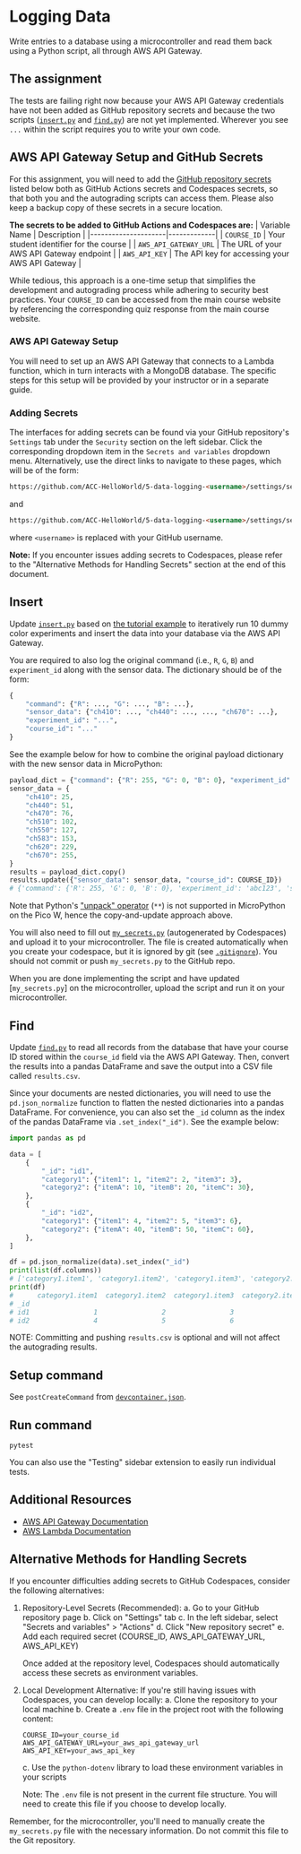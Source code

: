 # Logging Data
Write entries to a database using a microcontroller and read them back using a Python script, all through AWS API Gateway.

## The assignment
The tests are failing right now because your AWS API Gateway credentials have not been added as GitHub repository secrets and because the two scripts ([`insert.py`](./insert.py) and [`find.py`](./find.py)) are not yet implemented. Wherever you see `...` within the script requires you to write your own code.

## AWS API Gateway Setup and GitHub Secrets

For this assignment, you will need to add the [GitHub repository secrets](https://docs.github.com/en/actions/security-guides/using-secrets-in-github-actions) listed below both as GitHub Actions secrets and Codespaces secrets, so that both you and the autograding scripts can access them. Please also keep a backup copy of these secrets in a secure location.

**The secrets to be added to GitHub Actions and Codespaces are:**
| Variable Name       | Description |
|---------------------|-------------|
| `COURSE_ID`         | Your student identifier for the course |
| `AWS_API_GATEWAY_URL` | The URL of your AWS API Gateway endpoint |
| `AWS_API_KEY`       | The API key for accessing your AWS API Gateway |

While tedious, this approach is a one-time setup that simplifies the development and autograding process while adhering to security best practices. Your `COURSE_ID` can be accessed from the main course website by referencing the corresponding quiz response from the main course website.

### AWS API Gateway Setup

You will need to set up an AWS API Gateway that connects to a Lambda function, which in turn interacts with a MongoDB database. The specific steps for this setup will be provided by your instructor or in a separate guide.

### Adding Secrets

The interfaces for adding secrets can be found via your GitHub repository's `Settings` tab under the `Security` section on the left sidebar. Click the corresponding dropdown item in the `Secrets and variables` dropdown menu. Alternatively, use the direct links to navigate to these pages, which will be of the form:
```html
https://github.com/ACC-HelloWorld/5-data-logging-<username>/settings/secrets/actions
```
and
```html
https://github.com/ACC-HelloWorld/5-data-logging-<username>/settings/secrets/codespaces
```
where `<username>` is replaced with your GitHub username.

**Note:** If you encounter issues adding secrets to Codespaces, please refer to the "Alternative Methods for Handling Secrets" section at the end of this document.

## Insert

Update [`insert.py`](./insert.py) based on [the tutorial example](https://ac-microcourses.readthedocs.io/en/latest/courses/hello-world/1.5-data-logging.html) to iteratively run 10 dummy color experiments and insert the data into your database via the AWS API Gateway.

You are required to also log the original command (i.e., `R`, `G`, `B`) and `experiment_id` along with the sensor data. The dictionary should be of the form:

```python
{
    "command": {"R": ..., "G": ..., "B": ...},
    "sensor_data": {"ch410": ..., "ch440": ..., ..., "ch670": ...},
    "experiment_id": "...",
    "course_id": "..."
}
```

See the example below for how to combine the original payload dictionary with the new sensor data in MicroPython:

```python
payload_dict = {"command": {"R": 255, "G": 0, "B": 0}, "experiment_id": "abc123"}
sensor_data = {
    "ch410": 25,
    "ch440": 51,
    "ch470": 76,
    "ch510": 102,
    "ch550": 127,
    "ch583": 153,
    "ch620": 229,
    "ch670": 255,
}
results = payload_dict.copy()
results.update({"sensor_data": sensor_data, "course_id": COURSE_ID})
# {'command': {'R': 255, 'G': 0, 'B': 0}, 'experiment_id': 'abc123', 'sensor_data': {'ch410': 25, 'ch440': 51, 'ch470': 76, 'ch510': 102, 'ch550': 127, 'ch583': 153, 'ch620': 229, 'ch670': 255}, 'course_id': 'your_course_id'}
```
Note that Python's ["unpack" operator](https://chat.openai.com/share/0dd75ad3-f428-4439-a77b-cb3ccd9e4786) (`**`) is not supported in MicroPython on the Pico W, hence the copy-and-update approach above.

You will also need to fill out [`my_secrets.py`](my_secrets.py) (autogenerated by Codespaces) and upload it to your microcontroller. The file is created automatically when you create your codespace, but it is ignored by git (see [`.gitignore`](.gitignore)). You should not commit or push `my_secrets.py` to the GitHub repo.

When you are done implementing the script and have updated [`my_secrets.py`] on the microcontroller, upload the script and run it on your microcontroller.

## Find

Update [`find.py`](./find.py) to read all records from the database that have your course ID stored within the `course_id` field via the AWS API Gateway. Then, convert the results into a pandas DataFrame and save the output into a CSV file called `results.csv`.

Since your documents are nested dictionaries, you will need to use the `pd.json_normalize` function to flatten the nested dictionaries into a pandas DataFrame. For convenience, you can also set the `_id` column as the index of the pandas DataFrame via `.set_index("_id")`. See the example below:

```python
import pandas as pd

data = [
    {
        "_id": "id1",
        "category1": {"item1": 1, "item2": 2, "item3": 3},
        "category2": {"itemA": 10, "itemB": 20, "itemC": 30},
    },
    {
        "_id": "id2",
        "category1": {"item1": 4, "item2": 5, "item3": 6},
        "category2": {"itemA": 40, "itemB": 50, "itemC": 60},
    },
]

df = pd.json_normalize(data).set_index("_id")
print(list(df.columns))
# ['category1.item1', 'category1.item2', 'category1.item3', 'category2.itemA', 'category2.itemB', 'category2.itemC']
print(df)
#      category1.item1  category1.item2  category1.item3  category2.itemA  category2.itemB  category2.itemC
# _id                                                                                                      
# id1                1                2                3               10               20               30
# id2                4                5                6               40               50               60
```

NOTE: Committing and pushing `results.csv` is optional and will
not affect the autograding results.

## Setup command

See `postCreateCommand` from [`devcontainer.json`](.devcontainer/devcontainer.json).

## Run command
`pytest`

You can also use the "Testing" sidebar extension to easily run individual tests.

## Additional Resources
- [AWS API Gateway Documentation](https://docs.aws.amazon.com/apigateway/latest/developerguide/welcome.html)
- [AWS Lambda Documentation](https://docs.aws.amazon.com/lambda/latest/dg/welcome.html)

## Alternative Methods for Handling Secrets

If you encounter difficulties adding secrets to GitHub Codespaces, consider the following alternatives:

1. Repository-Level Secrets (Recommended):
   a. Go to your GitHub repository page
   b. Click on "Settings" tab
   c. In the left sidebar, select "Secrets and variables" > "Actions"
   d. Click "New repository secret"
   e. Add each required secret (COURSE_ID, AWS_API_GATEWAY_URL, AWS_API_KEY)

   Once added at the repository level, Codespaces should automatically access these secrets as environment variables.

2. Local Development Alternative:
   If you're still having issues with Codespaces, you can develop locally:
   a. Clone the repository to your local machine
   b. Create a `.env` file in the project root with the following content:
      ```
      COURSE_ID=your_course_id
      AWS_API_GATEWAY_URL=your_aws_api_gateway_url
      AWS_API_KEY=your_aws_api_key
      ```
   c. Use the `python-dotenv` library to load these environment variables in your scripts

   Note: The `.env` file is not present in the current file structure. You will need to create this file if you choose to develop locally.

Remember, for the microcontroller, you'll need to manually create the `my_secrets.py` file with the necessary information. Do not commit this file to the Git repository.

